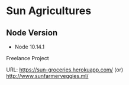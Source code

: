 # Sun Agricultures

## Node Version
- Node 10.14.1

Freelance Project

URL: https://sun-groceries.herokuapp.com/
    (or)
    http://www.sunfarmerveggies.ml/
